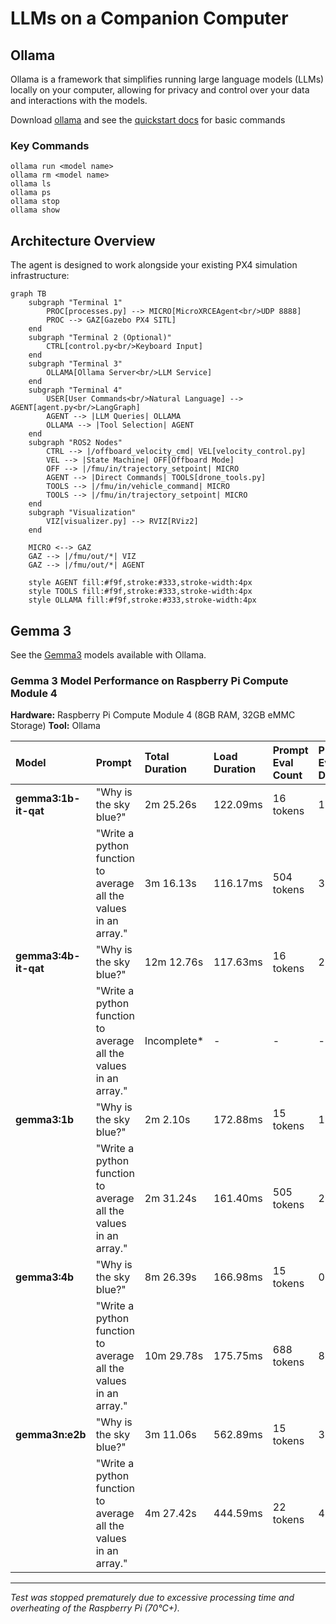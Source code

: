 # LLMs on a Companion Computer

## Ollama

Ollama is a framework that simplifies running large language models (LLMs) locally on your computer, allowing for privacy and control over your data and interactions with the models.

Download [ollama](https://ollama.com/download) and see the [quickstart docs](https://github.com/ollama/ollama/blob/main/README.md#quickstart) for basic commands

### Key Commands

```
ollama run <model name>
ollama rm <model name>
ollama ls
ollama ps
ollama stop
ollama show
```

## Architecture Overview

The agent is designed to work alongside your existing PX4 simulation infrastructure:

``` mermaid
graph TB 
    subgraph "Terminal 1" 
        PROC[processes.py] --> MICRO[MicroXRCEAgent<br/>UDP 8888] 
        PROC --> GAZ[Gazebo PX4 SITL] 
    end 
    subgraph "Terminal 2 (Optional)" 
        CTRL[control.py<br/>Keyboard Input] 
    end 
    subgraph "Terminal 3" 
        OLLAMA[Ollama Server<br/>LLM Service] 
    end 
    subgraph "Terminal 4" 
        USER[User Commands<br/>Natural Language] --> AGENT[agent.py<br/>LangGraph] 
        AGENT --> |LLM Queries| OLLAMA 
        OLLAMA --> |Tool Selection| AGENT 
    end 
    subgraph "ROS2 Nodes" 
        CTRL --> |/offboard_velocity_cmd| VEL[velocity_control.py] 
        VEL --> |State Machine| OFF[Offboard Mode] 
        OFF --> |/fmu/in/trajectory_setpoint| MICRO 
        AGENT --> |Direct Commands| TOOLS[drone_tools.py] 
        TOOLS --> |/fmu/in/vehicle_command| MICRO 
        TOOLS --> |/fmu/in/trajectory_setpoint| MICRO 
    end 
    subgraph "Visualization" 
        VIZ[visualizer.py] --> RVIZ[RViz2] 
    end 

    MICRO <--> GAZ 
    GAZ --> |/fmu/out/*| VIZ 
    GAZ --> |/fmu/out/*| AGENT 

    style AGENT fill:#f9f,stroke:#333,stroke-width:4px 
    style TOOLS fill:#f9f,stroke:#333,stroke-width:4px 
    style OLLAMA fill:#f9f,stroke:#333,stroke-width:4px  
```

## Gemma 3

See the [Gemma3](https://ollama.com/library/gemma3) models available with Ollama.

### **Gemma 3 Model Performance on Raspberry Pi Compute Module 4**

**Hardware:** Raspberry Pi Compute Module 4 (8GB RAM, 32GB eMMC Storage)
**Tool:** Ollama

| Model | Prompt | Total Duration | Load Duration | Prompt Eval Count | Prompt Eval Duration | Prompt Eval Rate | Eval Count | Eval Duration | Eval Rate |
| :--- | :--- | :--- | :--- | :--- | :--- | :--- | :--- | :--- | :--- |
| **gemma3:1b-it-qat** | "Why is the sky blue?" | 2m 25.26s | 122.09ms | 16 tokens | 1.01s | 15.82 tokens/s | 452 tokens | 2m 24.13s | 3.14 tokens/s |
| | "Write a python function to average all the values in an array." | 3m 16.13s | 116.17ms | 504 tokens | 35.89s | 14.04 tokens/s | 491 tokens | 2m 38.26s | 3.10 tokens/s |
| **gemma3:4b-it-qat** | "Why is the sky blue?" | 12m 12.76s | 117.63ms | 16 tokens | 2.03s | 7.87 tokens/s | 618 tokens | 12m 10.60s | 0.85 tokens/s |
| | "Write a python function to average all the values in an array." | Incomplete* | - | - | - | - | - | - | - |
| **gemma3:1b** | "Why is the sky blue?" | 2m 2.10s | 172.88ms | 15 tokens | 1.43s | 10.51 tokens/s | 468 tokens | 2m 0.50s | 3.88 tokens/s |
| | "Write a python function to average all the values in an array." | 2m 31.24s | 161.40ms | 505 tokens | 2.06s | 245.14 tokens/s | 567 tokens | 2m 28.91s | 3.81 tokens/s |
| **gemma3:4b** | "Why is the sky blue?" | 8m 26.39s | 166.98ms | 15 tokens | 0.74s | 20.16 tokens/s | 651 tokens | 8m 25.48s | 1.29 tokens/s |
| | "Write a python function to average all the values in an array." | 10m 29.78s | 175.75ms | 688 tokens | 8.34s | 82.51 tokens/s | 755 tokens | 10m 21.12s | 1.22 tokens/s |
| **gemma3n:e2b** | "Why is the sky blue?" | 3m 11.06s | 562.89ms | 15 tokens | 3.26s | 4.60 tokens/s | 372 tokens | 3m 7.24s | 1.99 tokens/s |
| | "Write a python function to average all the values in an array." | 4m 27.42s | 444.59ms | 22 tokens | 4.85s | 4.54 tokens/s | 515 tokens | 4m 22.11s | 1.96 tokens/s |

---
*Test was stopped prematurely due to excessive processing time and overheating of the Raspberry Pi (70°C+).*